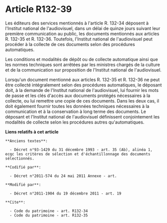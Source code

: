 # Article R132-39

Les éditeurs des services mentionnés à l'article R. 132-34  déposent à l'Institut national de l'audiovisuel, dans un délai de
quinze jours suivant leur première communication au public, les documents mentionnés aux articles R. 132-35 et R. 132-36.
Toutefois, l'Institut national de l'audiovisuel peut procéder à la collecte de ces documents selon des procédures
automatiques. 

Les conditions et modalités de dépôt ou de collecte automatique ainsi que les normes techniques sont arrêtées par les
ministres chargés de la culture et de la communication sur proposition de l'Institut national de l'audiovisuel. 

Lorsqu'un document mentionné aux articles R. 132-35 et R. 132-36 ne peut être collecté intégralement selon des procédures
automatiques, le déposant doit, à la demande de l'Institut national de l'audiovisuel, lui fournir les mots de passe et les
clés d'accès aux documents protégés nécessaires à la collecte, ou lui remettre une copie de ces documents. Dans les deux cas,
il doit également fournir toutes les données techniques nécessaires à la communication et à la conservation à long terme des
documents. Le déposant et l'Institut national de l'audiovisuel définissent conjointement les modalités de collecte selon les
procédures autres qu'automatiques.

**Liens relatifs à cet article**

	**Anciens textes**:

	  - Décret n°93-1429 du 31 décembre 1993 - art. 35 (Ab), alinéa 1, ecqc les critères de sélection et d'échantillonnage des documents sélectionnés.

	**Codifié par**:

	  - Décret n°2011-574 du 24 mai 2011 Annexe - art.

	**Modifié par**:

	  - Décret n°2011-1904 du 19 décembre 2011 - art. 19

	**Cite**:

	  - Code du patrimoine - art. R132-34
	  - Code du patrimoine - art. R132-35
